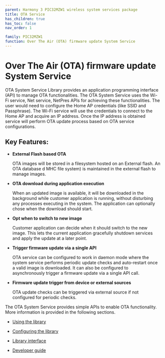 ```yaml
---
parent: Harmony 3 PIC32MZW1 wireless system services package
title: OTA Service
has_children: true
has_toc: false
nav_order: 1

family: PIC32MZW1
function: Over The Air (OTA) firmware update System Service
---
```


# Over The Air (OTA) firmware update System Service

OTA System Service Library provides an application programming interface (API) to manage OTA functionalities. The OTA System Service uses the Wi-Fi service, Net service, NetPres APIs for achieving these functionalities. The user would need to configure the Home AP credentials (like SSID and Passphrase). The Wi-Fi service will use the credentials to connect to the Home AP and acquire an IP address. Once the IP address is obtained service will perform OTA update process based on OTA service configurations.

## Key Features:

- **External Flash based OTA**

    OTA images will be stored in a filesystem hosted on an External flash.
    An OTA database d MHC file system) is maintained in the external flash to manage images.  

- **OTA download during application execution**

    When an updated image is available, it will be downloaded in the background while customer application is running, without disturbing any processes executing in the system. The application can optionally chose when the download should start. 

- **Opt when to switch to new image**

    Customer application can decide when it should switch to the new image. This lets the current application gracefully shutdown services and apply the update at a later point. 

- **Trigger firmware update via a single API**

    OTA service can be configured to work in daemon mode where the system service performs periodic update checks and auto-restart once a valid image is downloaded. It can also be configured to asynchronously trigger a firmware update via a single API call.

- **Firmware update trigger from device or external sources**

    OTA update checks can be triggered via external source if not configured for periodic checks.
    

The OTA System Service provides simple APIs to enable OTA functionality. More information is provided in the following sections. 


* [Using the library](usage.md/#using-the-library)

* [Configuring the library](configuration.md/#configuring-the-library)

* [Library interface](interface.md)

* [Developer guide](developer_guide.md)





